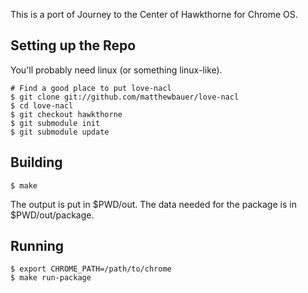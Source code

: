 This is a port of Journey to the Center of Hawkthorne for Chrome OS.

Setting up the Repo
-------------------

You'll probably need linux (or something linux-like).

    # Find a good place to put love-nacl
    $ git clone git://github.com/matthewbauer/love-nacl
    $ cd love-nacl
    $ git checkout hawkthorne
    $ git submodule init
    $ git submodule update


Building
--------

    $ make

The output is put in $PWD/out. The data needed for the package is in
$PWD/out/package.


Running
-------

    $ export CHROME_PATH=/path/to/chrome
    $ make run-package
